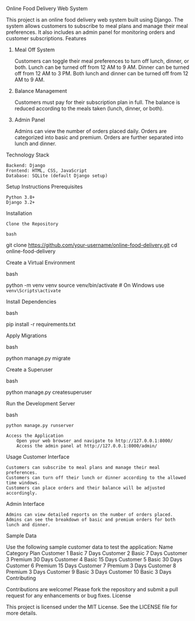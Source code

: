 Online Food Delivery Web System

This project is an online food delivery web system built using Django. The system allows customers to subscribe to meal plans and manage their meal preferences. It also includes an admin panel for monitoring orders and customer subscriptions.
Features
1. Meal Off System

    Customers can toggle their meal preferences to turn off lunch, dinner, or both.
    Lunch can be turned off from 12 AM to 9 AM.
    Dinner can be turned off from 12 AM to 3 PM.
    Both lunch and dinner can be turned off from 12 AM to 9 AM.

2. Balance Management

    Customers must pay for their subscription plan in full.
    The balance is reduced according to the meals taken (lunch, dinner, or both).

3. Admin Panel

    Admins can view the number of orders placed daily.
    Orders are categorized into basic and premium.
    Orders are further separated into lunch and dinner.

Technology Stack

    Backend: Django
    Frontend: HTML, CSS, JavaScript
    Database: SQLite (default Django setup)

Setup Instructions
Prerequisites

    Python 3.8+
    Django 3.2+

Installation

    Clone the Repository

    bash

git clone https://github.com/your-username/online-food-delivery.git
cd online-food-delivery

Create a Virtual Environment

bash

python -m venv venv
source venv/bin/activate  # On Windows use `venv\Scripts\activate`

Install Dependencies

bash

pip install -r requirements.txt

Apply Migrations

bash

python manage.py migrate

Create a Superuser

bash

python manage.py createsuperuser

Run the Development Server

bash

    python manage.py runserver

    Access the Application
        Open your web browser and navigate to http://127.0.0.1:8000/
        Access the admin panel at http://127.0.0.1:8000/admin/

Usage
Customer Interface

    Customers can subscribe to meal plans and manage their meal preferences.
    Customers can turn off their lunch or dinner according to the allowed time windows.
    Customers can place orders and their balance will be adjusted accordingly.

Admin Interface

    Admins can view detailed reports on the number of orders placed.
    Admins can see the breakdown of basic and premium orders for both lunch and dinner.

Sample Data

Use the following sample customer data to test the application:
Name	Category	Plan
Customer 1	Basic	7 Days
Customer 2	Basic	7 Days
Customer 3	Premium	30 Days
Customer 4	Basic	15 Days
Customer 5	Basic	30 Days
Customer 6	Premium	15 Days
Customer 7	Premium	3 Days
Customer 8	Premium	3 Days
Customer 9	Basic	3 Days
Customer 10	Basic	3 Days
Contributing

Contributions are welcome! Please fork the repository and submit a pull request for any enhancements or bug fixes.
License

This project is licensed under the MIT License. See the LICENSE file for more details.

